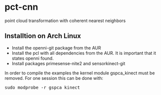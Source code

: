 pct-cnn
=======

point cloud transformation with coherent nearest neighbors

Installtion on Arch Linux
------
* Install the openni-git package from the AUR
* Install the pcl with all dependencies from the AUR. It is important that it states openni found.
* Install packages primesense-nite2 and sensorkinect-git

In order to compile the examples the kernel module gspca_kinect must be removed.
For one session this can be done with:
<pre>
sudo modprobe -r gspca_kinect
</pre>
